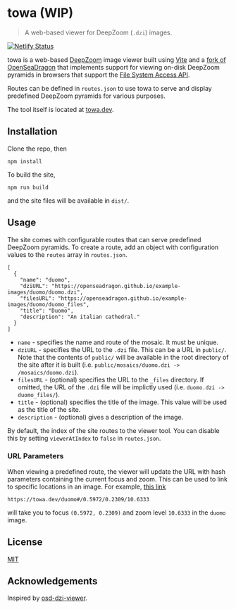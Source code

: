 # towa (WIP)
> A web-based viewer for DeepZoom (`.dzi`) images.

[![Netlify Status](https://api.netlify.com/api/v1/badges/a084f2f2-dab8-4e34-8c8f-f4873ff44086/deploy-status)](https://app.netlify.com/sites/towa-dzi/deploys)

towa is a web-based [DeepZoom](https://en.wikipedia.org/wiki/Deep_Zoom) image viewer built using [Vite](https://vitejs.dev/) and a [fork of OpenSeaDragon](https://github.com/pandaxtc/openseadragon) that implements support for viewing on-disk DeepZoom pyramids in browsers that support the [File System Access API](https://developer.mozilla.org/en-US/docs/Web/API/File_System_Access_API).

Routes can be defined in `routes.json` to use towa to serve and display predefined DeepZoom pyramids for various purposes.

The tool itself is located at [towa.dev](https://towa.dev).

## Installation

Clone the repo, then

```
npm install
```

To build the site,

```
npm run build
```

and the site files will be available in `dist/`.

## Usage

The site comes with configurable routes that can serve predefined DeepZoom pyramids. To create a route, add an object with configuration values to the `routes` array in `routes.json`.

```
[
  {
    "name": "duomo",
    "dziURL": "https://openseadragon.github.io/example-images/duomo/duomo.dzi",
    "filesURL": "https://openseadragon.github.io/example-images/duomo/duomo_files",
    "title": "Duomo",
    "description": "An italian cathedral."
  }
]
```

* `name` - specifies the name and route of the mosaic. It must be unique.
* `dziURL` - specifies the URL to the `.dzi` file. This can be a URL in `public/`. Note that the contents of `public/` will be available in the root directory of the site after it is built (i.e. `public/mosaics/duomo.dzi -> /mosaics/duomo.dzi`).
* `filesURL` -  (optional) specifies the URL to the `_files` directory. If omitted, the URL of the `.dzi` file will be implictly used (i.e. `duomo.dzi -> duomo_files/`).
* `title` - (optional) specifies the title of the image. This value will be used as the title of the site.
* `description` - (optional) gives a description of the image.

By default, the index of the site routes to the viewer tool. You can disable this by setting `viewerAtIndex` to `false` in `routes.json`.

### URL Parameters

When viewing a predefined route, the viewer will update the URL with hash parameters containing the current focus and zoom. This can be used to link to specific locations in an image. For example, [this link](https://towa.dev/duomo#/0.5972/0.2309/10.6333)

```
https://towa.dev/duomo#/0.5972/0.2309/10.6333
```

will take you to focus `(0.5972, 0.2309)` and zoom level `10.6333` in the `duomo` image.


## License
[MIT](https://choosealicense.com/licenses/mit/)

## Acknowledgements

Inspired by [osd-dzi-viewer](https://github.com/davidmcclure/osd-dzi-viewer/).